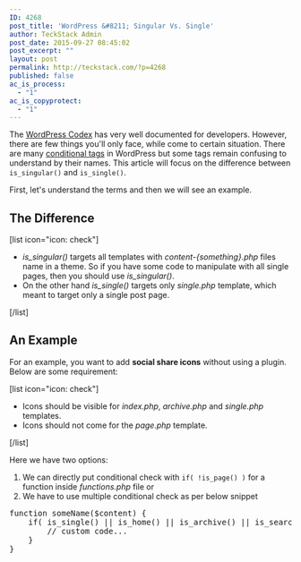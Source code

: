 ```yaml
---
ID: 4268
post_title: 'WordPress &#8211; Singular Vs. Single'
author: TeckStack Admin
post_date: 2015-09-27 08:45:02
post_excerpt: ""
layout: post
permalink: http://teckstack.com/?p=4268
published: false
ac_is_process:
  - "1"
ac_is_copyprotect:
  - "1"
---
```

The <a href="https://codex.wordpress.org" target="_blank" rel="nofollow">WordPress Codex</a> has very well documented for developers. However, there are few things you'll only face, while come to certain situation. There are many <a href="https://codex.wordpress.org/Conditional_Tags" target="_blank" rel="nofollow">conditional tags</a> in WordPress but some tags remain confusing to understand by their names. This article will focus on the difference between `is_singular()` and `is_single()`.

First, let's understand the terms and then we will see an example.
<h2>The Difference</h2>
[list icon="icon: check"]
<ul>
	<li><em>is_singular()</em> targets all templates with <em>content-{something}.php</em> files name in a theme. So if you have some code to manipulate with all single pages, then you should use <em>is_singular()</em>.</li>
	<li>On the other hand <em>is_single()</em> targets only <em>single.php</em> template, which meant to target only a single post page.</li>
</ul>
[/list]
<h2>An Example</h2>
For an example, you want to add <strong>social share icons</strong> without using a plugin. Below are some requirement:

[list icon="icon: check"]
<ul>
	<li>Icons should be visible for <em>index.php</em>, <em>archive.php</em> and <em>single.php</em> templates.</li>
	<li>Icons should not come for the <em>page.php</em> template.</li>
</ul>
[/list]

Here we have two options:
<ol>
	<li>We can directly put conditional check with <code>if( !is_page() )</code> for a function inside <em>functions.php</em> file or</li>
	<li>We have to use multiple conditional check as per below snippet</li>
</ol>
<pre>function someName($content) {
    if( is_single() || is_home() || is_archive() || is_search() ){
        // custom code...
    }
}
</pre>
&nbsp;